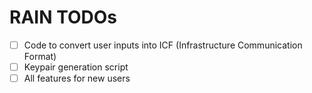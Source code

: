 # RAIN TODOs

- [ ] Code to convert user inputs into ICF (Infrastructure Communication Format)
- [ ] Keypair generation script
- [ ] All features for new users
